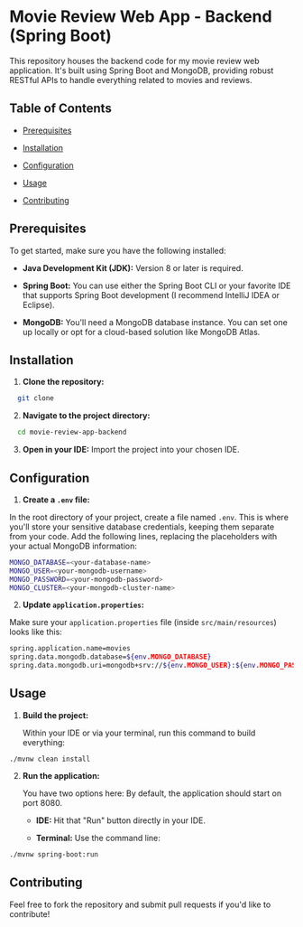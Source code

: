 Movie Review Web App - Backend (Spring Boot)
============================================

This repository houses the backend code for my movie review web application. It's built using Spring Boot and MongoDB, providing robust RESTful APIs to handle everything related to movies and reviews.

Table of Contents
-----------------

*   [Prerequisites](#prerequisites)
    
*   [Installation](#installation)
    
*   [Configuration](#configuration)
    
*   [Usage](#usage)
    
*   [Contributing](#contributing)
    

Prerequisites
-------------

To get started, make sure you have the following installed:

*   **Java Development Kit (JDK):** Version 8 or later is required.
    
*   **Spring Boot:** You can use either the Spring Boot CLI or your favorite IDE that supports Spring Boot development (I recommend IntelliJ IDEA or Eclipse).
    
*   **MongoDB:** You'll need a MongoDB database instance. You can set one up locally or opt for a cloud-based solution like MongoDB Atlas.
    

Installation
------------

1. **Clone the repository:**

  ```bash
    git clone
  ```
2. **Navigate to the project directory:**
  ```bash
    cd movie-review-app-backend
  ```
3. **Open in your IDE:** Import the project into your chosen IDE.
    

Configuration
-------------

1. **Create a `.env` file:**

  In the root directory of your project, create a file named `.env`. This is where you'll store your sensitive database credentials, keeping them separate from your code. Add the following lines, replacing the placeholders with your actual MongoDB information:
```bash
MONGO_DATABASE=<your-database-name>
MONGO_USER=<your-mongodb-username>
MONGO_PASSWORD=<your-mongodb-password>
MONGO_CLUSTER=<your-mongodb-cluster-name>
```
2. **Update `application.properties`:**
   
 Make sure your `application.properties` file (inside `src/main/resources`) looks like this:
```bash
spring.application.name=movies
spring.data.mongodb.database=${env.MONGO_DATABASE}
spring.data.mongodb.uri=mongodb+srv://${env.MONGO_USER}:${env.MONGO_PASSWORD}@${env.MONGO_CLUSTER}
```
Usage
-----
1. **Build the project:**
   
   Within your IDE or via your terminal, run this command to build everything:
```basg
./mvnw clean install
```
2. **Run the application:**
   
   You have two options here:
    By default, the application should start on port 8080.
    
    *   **IDE:** Hit that "Run" button directly in your IDE.
        
    *   **Terminal:** Use the command line:
```bash
./mvnw spring-boot:run
```

Contributing
------------

Feel free to fork the repository and submit pull requests if you'd like to contribute!
